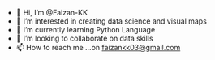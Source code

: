- 👋 Hi, I’m @Faizan-KK
- 👀 I’m interested in creating data science and visual maps
- 🌱 I’m currently learning Python Language
- 💞️ I’m looking to collaborate on data skills
- 📫 How to reach me ...on faizankk03@gmail.com

<!---
Faizan-KK/Faizan-KK is a ✨ special ✨ repository because its `README.md` (this file) appears on your GitHub profile.
You can click the Preview link to take a look at your changes.
--->
